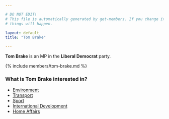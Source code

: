 ```yaml
---

# DO NOT EDIT!
# This file is automatically generated by get-members. If you change it, bad
# things will happen.

layout: default
title: "Tom Brake"

---
```


**Tom Brake** is an MP in the **Liberal Democrat** party.

{% include members/tom-brake.md %}

### What is Tom Brake interested in?


* [Environment](/interests/environment.html)
* [Transport](/interests/transport.html)
* [Sport](/interests/sport.html)
* [International Development](/interests/international-development.html)
* [Home Affairs](/interests/home-affairs.html)
